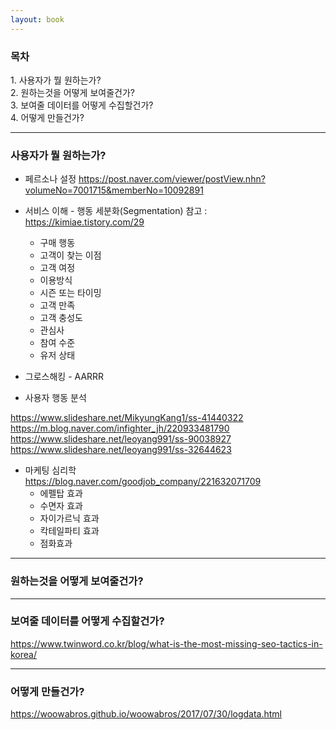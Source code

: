 ```yaml
---
layout: book
---
```


### 목차
1\. 사용자가 뭘 원하는가?<br>
2\. 원하는것을 어떻게 보여줄건가?<br>
3\. 보여줄 데이터를 어떻게 수집할건가?<br>
4\. 어떻게 만들건가?<br>

---
### 사용자가 뭘 원하는가?

- 페르소나 설정
https://post.naver.com/viewer/postView.nhn?volumeNo=7001715&memberNo=10092891

- 서비스 이해 - 행동 세분화(Segmentation)
  참고 : https://kimiae.tistory.com/29<br>
  - 구매 행동
  - 고객이 찾는 이점
  - 고객 여정
  - 이용방식
  - 시즌 또는 타이밍
  - 고객 만족
  - 고객 충성도
  - 관심사
  - 참여 수준
  - 유저 상태

- 그로스해킹 - AARRR<br>

- 사용자 행동 분석<br>

https://www.slideshare.net/MikyungKang1/ss-41440322<br>
https://m.blog.naver.com/infighter_jh/220933481790<br>
https://www.slideshare.net/leoyang991/ss-90038927<br>
https://www.slideshare.net/leoyang991/ss-32644623<br>

- 마케팅 심리학<br>
https://blog.naver.com/goodjob_company/221632071709
  - 에펠탑 효과
  - 수면자 효과
  - 자이가르닉 효과
  - 칵테일파티 효과
  - 점화효과


---
### 원하는것을 어떻게 보여줄건가?


---
### 보여줄 데이터를 어떻게 수집할건가?


https://www.twinword.co.kr/blog/what-is-the-most-missing-seo-tactics-in-korea/<br>


---
### 어떻게 만들건가?


https://woowabros.github.io/woowabros/2017/07/30/logdata.html<br>
